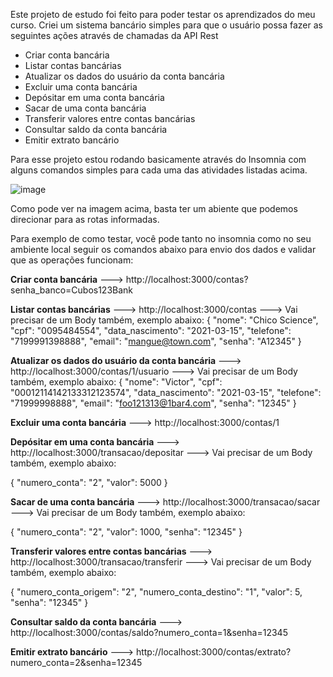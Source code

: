 Este projeto de estudo foi feito para poder testar os aprendizados do meu curso.
Criei um sistema bancário simples para que o usuário possa fazer as seguintes ações através de chamadas da API Rest
-   Criar conta bancária
-   Listar contas bancárias
-   Atualizar os dados do usuário da conta bancária
-   Excluir uma conta bancária
-   Depósitar em uma conta bancária
-   Sacar de uma conta bancária
-   Transferir valores entre contas bancárias
-   Consultar saldo da conta bancária
-   Emitir extrato bancário

Para esse projeto estou rodando basicamente através do Insomnia com alguns comandos simples para cada uma das atividades listadas acima.

![image](https://github.com/VFigueiredo97/Sistema-Banco/assets/157542261/d3eb37b6-fea3-4a90-9a98-02aef8f43608)

Como pode ver na imagem acima, basta ter um abiente que podemos direcionar para as rotas informadas.

Para exemplo de como testar, você pode tanto no insomnia como no seu ambiente local seguir os comandos abaixo para envio dos dados e validar que as operações funcionam:

**Criar conta bancária**
    ---> http://localhost:3000/contas?senha_banco=Cubos123Bank


**Listar contas bancárias**
    ---> http://localhost:3000/contas 
    ---> Vai precisar de um Body também, exemplo abaixo:
{
	"nome": "Chico Science",
	"cpf": "0095484554",
	"data_nascimento": "2021-03-15",
	"telefone": "7199991398888",
	"email": "mangue@town.com",
	"senha": "A12345"
}


**Atualizar os dados do usuário da conta bancária**
    ---> http://localhost:3000/contas/1/usuario
    ---> Vai precisar de um Body também, exemplo abaixo:
{
"nome": "Victor",
"cpf": "00012114142133312123574",
"data_nascimento": "2021-03-15",
"telefone": "71999998888",
"email": "foo121313@1bar4.com",
"senha": "12345"
}


**Excluir uma conta bancária**
    ---> http://localhost:3000/contas/1

**Depósitar em uma conta bancária**
    ---> http://localhost:3000/transacao/depositar
    ---> Vai precisar de um Body também, exemplo abaixo:

{
"numero_conta": "2",
"valor": 5000
}

**Sacar de uma conta bancária**
    ---> http://localhost:3000/transacao/sacar
    ---> Vai precisar de um Body também, exemplo abaixo:

{
"numero_conta": "2",
"valor": 1000,
"senha": "12345"
}

**Transferir valores entre contas bancárias**
    ---> http://localhost:3000/transacao/transferir
    ---> Vai precisar de um Body também, exemplo abaixo:
    
{
"numero_conta_origem": "2",
"numero_conta_destino": "1",
"valor": 5,
"senha": "12345"
}


**Consultar saldo da conta bancária**
    ---> http://localhost:3000/contas/saldo?numero_conta=1&senha=12345

**Emitir extrato bancário**
    ---> http://localhost:3000/contas/extrato?numero_conta=2&senha=12345


